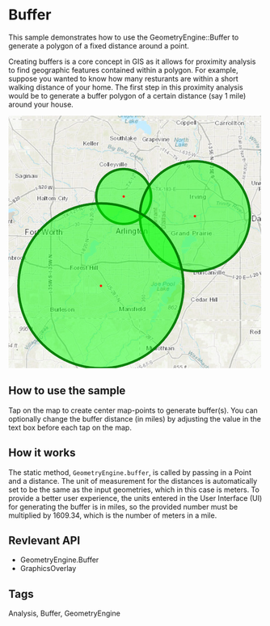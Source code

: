 # Buffer
This sample demonstrates how to use the GeometryEngine::Buffer to generate a polygon of a fixed distance around a point.

Creating buffers is a core concept in GIS as it allows for proximity analysis to find geographic features contained within a polygon. For example, suppose you wanted to know how many resturants are within a short walking distance of your home. The first step in this proximity analysis would be to generate a buffer polygon of a certain distance (say 1 mile) around your house.  

![Image](screenshot.png)

## How to use the sample
Tap on the map to create center map-points to generate buffer(s). You can optionally change the buffer distance (in miles) by adjusting the value in the text box before each tap on the map.

## How it works
The static method, `GeometryEngine.buffer`, is called by passing in a Point and a distance. The unit of measurement for the distances is automatically set to be the same as the input geometries, which in this case is meters. To provide a better user experience, the units entered in the User Interface (UI) for generating the buffer is in miles, so the provided number must be multiplied by 1609.34, which is the number of meters in a mile.

## Revlevant API
 - GeometryEngine.Buffer
 - GraphicsOverlay

## Tags
Analysis, Buffer, GeometryEngine
